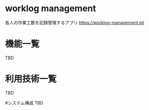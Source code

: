 # worklog management
各人の作業工数を記録管理するアプリ
https://worklog-management.ml

# 機能一覧
TBD

# 利用技術一覧
TBD

#システム構成
TBD